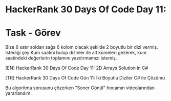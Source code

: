 # HackerRank 30 Days Of Code Day 11:

# Task - Görev 

Bize 6 satır soldan sağa 6 kolom olacak şekilde 2 boyutlu bir dizi vermiş. İstediği şey Kum saatini bulup dizinler ile alt kümeleri gezerek, kum saatindeki değerlerin toplamını yazdırmamızı istemiş.


[EN] HackerRank 30 Days Of Code Day 11: 2D Arrays Solution in C# 

[TR] HackerRank 30 Days Of Code Gün 11: İki Boyutlu Diziler C# ile Çözümü

Bu algoritma sorusunu çözerken "Soner Gönül" hocamın videolarından yararlandım.
